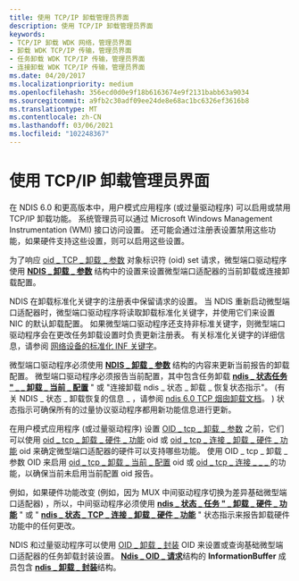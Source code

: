 ```yaml
---
title: 使用 TCP/IP 卸载管理员界面
description: 使用 TCP/IP 卸载管理员界面
keywords:
- TCP/IP 卸载 WDK 网络，管理员界面
- 卸载 WDK TCP/IP 传输，管理员界面
- 任务卸载 WDK TCP/IP 传输，管理员界面
- 连接卸载 WDK TCP/IP 传输，管理员界面
ms.date: 04/20/2017
ms.localizationpriority: medium
ms.openlocfilehash: 356ecd0d0e9f18b6163674e9f2131babb63a9034
ms.sourcegitcommit: a9fb2c30adf09ee24de8e68ac1bc6326ef3616b8
ms.translationtype: MT
ms.contentlocale: zh-CN
ms.lasthandoff: 03/06/2021
ms.locfileid: "102248367"
---
```

# <a name="using-the-tcpip-offload-administrator-interface"></a>使用 TCP/IP 卸载管理员界面





在 NDIS 6.0 和更高版本中，用户模式应用程序 (或过量驱动程序) 可以启用或禁用 TCP/IP 卸载功能。 系统管理员可以通过 Microsoft Windows Management Instrumentation (WMI) 接口访问设置。 还可能会通过注册表设置禁用这些功能，如果硬件支持这些设置，则可以启用这些设置。

为了响应 [oid \_ TCP \_ 卸载 \_ 参数](./oid-tcp-offload-parameters.md) 对象标识符 (oid) set 请求，微型端口驱动程序使用 [**NDIS \_ 卸载 \_ 参数**](/windows-hardware/drivers/ddi/ntddndis/ns-ntddndis-_ndis_offload_parameters) 结构中的设置来设置微型端口适配器的当前卸载或连接卸载配置。

NDIS 在卸载标准化关键字的注册表中保留请求的设置。 当 NDIS 重新启动微型端口适配器时，微型端口驱动程序将读取卸载标准化关键字，并使用它们来设置 NIC 的默认卸载配置。 如果微型端口驱动程序还支持非标准关键字，则微型端口驱动程序会在更改任务卸载设置时负责更新注册表。 有关标准化关键字的详细信息，请参阅 [网络设备的标准化 INF 关键字](standardized-inf-keywords-for-network-devices.md)。

微型端口驱动程序必须使用 [**NDIS \_ 卸载 \_ 参数**](/windows-hardware/drivers/ddi/ntddndis/ns-ntddndis-_ndis_offload_parameters) 结构的内容来更新当前报告的卸载配置。 微型端口驱动程序必须报告当前配置，其中包含任务卸载 [**ndis \_ 状态任务 " \_ \_ 卸载 \_ 当前 \_ 配置**](./ndis-status-task-offload-current-config.md) " 或 "连接卸载 ndis \_ 状态 \_ 卸载 \_ 恢复状态指示"。  (有关 NDIS \_ 状态 \_ 卸载恢复的信息 \_ ，请参阅 [ndis 6.0 TCP 烟囱卸载文档](full-tcp-offload.md)。 ) 状态指示可确保所有的过量协议驱动程序都用新功能信息进行更新。

在用户模式应用程序 (或过量驱动程序) 设置 [OID \_ tcp \_ 卸载 \_ 参数](./oid-tcp-offload-parameters.md) 之前，它们可以使用 [oid \_ tcp \_ 卸载 \_ 硬件 \_ 功能](./oid-tcp-offload-hardware-capabilities.md) oid 或 [oid \_ tcp \_ 连接 \_ 卸载 \_ 硬件 \_ 功能](./oid-tcp-connection-offload-hardware-capabilities.md) oid 来确定微型端口适配器的硬件可以支持哪些功能。 使用 OID \_ tcp \_ 卸载 \_ 参数 OID 来启用 [oid \_ tcp \_ 卸载 \_ 当前 \_ 配置](./oid-tcp-offload-current-config.md) oid 或 [oid \_ tcp \_ 连接 \_ \_ \_ ](./oid-tcp-connection-offload-current-config.md) 的功能，以确保当前未启用当前配置 oid 报告。

例如，如果硬件功能改变 (例如，因为 MUX 中间驱动程序切换为差异基础微型端口适配器) ，所以，中间驱动程序必须使用 [**ndis \_ 状态 \_ 任务 " \_ 卸载 \_ 硬件 \_ 功能**](./ndis-status-task-offload-hardware-capabilities.md) " 或 " [**ndis \_ 状态 \_ TCP \_ 连接 \_ 卸载 \_ 硬件 \_ 功能**](./ndis-status-tcp-connection-offload-hardware-capabilities.md) " 状态指示来报告卸载硬件功能中的任何更改。

NDIS 和过量驱动程序可以使用 [OID \_ 卸载 \_ 封装](./oid-offload-encapsulation.md) OID 来设置或查询基础微型端口适配器的任务卸载封装设置。 [**Ndis \_ OID \_ 请求**](/windows-hardware/drivers/ddi/oidrequest/ns-oidrequest-ndis_oid_request)结构的 **InformationBuffer** 成员包含 [**ndis \_ 卸载 \_ 封装**](/windows-hardware/drivers/ddi/encapsulationconfig/ns-encapsulationconfig-ndis_offload_encapsulation)结构。

 

